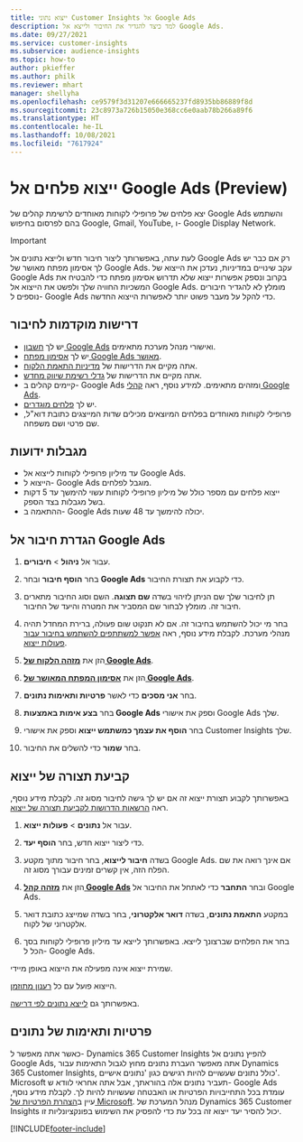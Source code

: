 ```yaml
---
title: ייצוא נתוני Customer Insights אל Google Ads
description: למד כיצד להגדיר את החיבור ולייצא אל Google Ads.
ms.date: 09/27/2021
ms.service: customer-insights
ms.subservice: audience-insights
ms.topic: how-to
author: pkieffer
ms.author: philk
ms.reviewer: mhart
manager: shellyha
ms.openlocfilehash: ce9579f3d31207e666665237fd8935bb86889f8d
ms.sourcegitcommit: 23c8973a726b15050e368cc6e0aab78b266a89f6
ms.translationtype: HT
ms.contentlocale: he-IL
ms.lasthandoff: 10/08/2021
ms.locfileid: "7617924"
---
```

# <a name="export-segments-to-google-ads-preview"></a>ייצוא פלחים אל Google Ads‏ (Preview)

יצא פלחים של פרופילי לקוחות מאוחדים לרשימת קהלים של Google Ads והשתמש בהם לפרסום בחיפוש Google‏, Gmail, YouTube, ו- Google Display Network. 

> [!IMPORTANT]
> לעת עתה, באפשרותך ליצור חיבור חדש ולייצא נתונים אל Google Ads רק אם כבר יש לך אסימון מפתח מאושר של Google Ads. עקב שינויים במדיניות, נעדכן את הייצוא של Google Ads בקרוב ונספק אפשרות ייצוא שלא תדרוש אסימון מפתח כדי להבטיח את המשכיות החוויה שלך ולפשט את הייצוא אל Google Ads. מומלץ לא להגדיר חיבורים נוספים ל- Google Ads כדי להקל על מעבר פשוט יותר לאפשרות הייצוא החדשה.

## <a name="prerequisites-for-connection"></a>דרישות מוקדמות לחיבור

-   יש לך [חשבון Google Ads](https://ads.google.com/) ואישורי מנהל מערכת מתאימים.
-   יש לך [אסימון מפתח Google Ads מאושר](https://developers.google.com/google-ads/api/docs/first-call/dev-token). 
-   אתה מקיים את הדרישות של [מדיניות התאמת הלקוח](https://support.google.com/adspolicy/answer/6299717).
-   אתה מקיים את הדרישות של [גדלי רשימת שיווק מחדש](https://support.google.com/google-ads/answer/7558048).
-   קיימים קהלים ב- Google Ads ומזהים מתאימים. למידע נוסף, ראה [קהלי Google Ads](https://support.google.com/google-ads/answer/7558048?hl=en#:~:text=Audience%20lists%20is%20a%20section,Display%20Network%20through%20remarketing%20campaigns.).
-   יש לך [פלחים מוגדרים](segments.md).
-   פרופילי לקוחות מאוחדים בפלחים המיוצאים מכילים שדות המייצגים כתובת דוא"ל, שם פרטי ושם משפחה.

## <a name="known-limitations"></a>מגבלות ידועות

- עד מיליון פרופילי לקוחות לייצוא אל Google Ads.
- הייצוא ל- Google Ads מוגבל לפלחים.
- ייצוא פלחים עם מספר כולל של מיליון פרופילי לקוחות עשוי להימשך עד 5 דקות בשל מגבלות בצד הספק. 
- ההתאמה ב- Google Ads יכולה להימשך עד 48 שעות.

## <a name="set-up-connection-to-google-ads"></a>הגדרת חיבור אל Google Ads

1. עבור אל **ניהול** > **חיבורים**.

1. בחר **הוסף חיבור** ובחר **Google Ads** כדי לקבוע את תצורת החיבור.

1. תן לחיבור שלך שם הניתן לזיהוי בשדה **שם תצוגה**. השם וסוג החיבור מתארים חיבור זה. מומלץ לבחור שם המסביר את המטרה והיעד של החיבור.

1. בחר מי יכול להשתמש בחיבור זה. אם לא תנקוט שום פעולה, ברירת המחדל תהיה מנהלי מערכת. לקבלת מידע נוסף, ראה [אפשר למשתתפים להשתמש בחיבור עבור פעולות ייצוא](connections.md#allow-contributors-to-use-a-connection-for-exports).

1. הזן את **[מזהה הלקוח של Google Ads](https://support.google.com/google-ads/answer/1704344)**.

1. הזן את **[אסימון המפתח המאושר של Google Ads](https://developers.google.com/google-ads/api/docs/first-call/dev-token)**.

1. בחר **אני מסכים** כדי לאשר **פרטיות ותאימות נתונים**.

1. בחר **בצע אימות באמצעות Google Ads** וספק את אישורי Google Ads שלך.

1. בחר **הוסף את עצמך כמשתמש ייצוא** וספק את אישורי Customer Insights שלך.

1. בחר **שמור** כדי להשלים את החיבור. 

## <a name="configure-an-export"></a>קביעת תצורה של ייצוא

באפשרותך לקבוע תצורת ייצוא זה אם יש לך גישה לחיבור מסוג זה. לקבלת מידע נוסף, ראה [הרשאות הדרושות לקביעת תצורה של ייצוא](export-destinations.md#set-up-a-new-export).

1. עבור אל **נתונים** > **פעולות ייצוא**.

1. כדי ליצור ייצוא חדש, בחר **הוסף יעד**.

1. בשדה **חיבור לייצוא**, בחר חיבור מתוך מקטע Google Ads. אם אינך רואה את שם הפלח הזה, אין קשרים זמינים עבורך מסוג זה.

1. הזן את **[מזהה קהל Google Ads](https://support.google.com/google-ads/answer/7558048?hl=en#:~:text=Audience%20lists%20is%20a%20section,Display%20Network%20through%20remarketing%20campaigns.)** ובחר **התחבר** כדי לאתחל את החיבור אל Google Ads.

1. במקטע **התאמת נתונים**, בשדה **דואר אלקטרוני**, בחר בשדה שמייצג כתובת דואר אלקטרוני של לקוח.

1. בחר את הפלחים שברצונך לייצא. באפשרותך לייצא עד מיליון פרופילי לקוחות בסך הכל ל- Google Ads.

שמירת ייצוא אינה מפעילה את הייצוא באופן מיידי.

הייצוא פועל עם כל [רענון מתוזמן](system.md#schedule-tab). 

באפשרותך גם [לייצא נתונים לפי דרישה](export-destinations.md#run-exports-on-demand). 

## <a name="data-privacy-and-compliance"></a>פרטיות ותאימות של נתונים

כאשר אתה מאפשר ל- Dynamics 365 Customer Insights להפיץ נתונים אל Google Ads, אתה מאפשר העברת נתונים מחוץ לגבול התאימות עבור Dynamics 365 Customer Insights, כולל נתונים שעשויים להיות רגישים כגון 'נתונים אישיים'. Microsoft תעביר נתונים אלה בהוראתך, אבל אתה אחראי לוודא ש- Google Ads עומדת בכל התחייבויות הפרטיות או האבטחה שעשויות להיות לך. לקבלת מידע נוסף, עיין ב[הצהרת הפרטיות של Microsoft](https://go.microsoft.com/fwlink/?linkid=396732).
מנהל המערכת של Dynamics 365 Customer Insights יכול להסיר יעד ייצוא זה בכל עת כדי להפסיק את השימוש בפונקציונליות זו.


[!INCLUDE[footer-include](../includes/footer-banner.md)]
